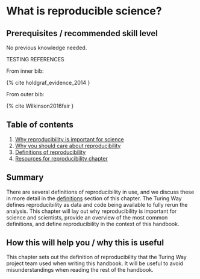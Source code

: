 # What is reproducible science?

## Prerequisites / recommended skill level
No previous knowledge needed.

TESTING REFERENCES

From inner bib:

{% cite holdgraf_evidence_2014 }

From outer bib:

{% cite Wilkinson2016fair }

## Table of contents

1. [Why reproducibility is important for science](01/importantforscience)
2. [Why you should care about reproducibility](02/whycare)
3. [Definitions of reproducibility](03/definitions)
4. [Resources for reproducibility chapter](04/resources)

## Summary
There are several definitions of reproducibility in use, and we discuss these in more detail in the [definitions](03/definitions) section of this chapter.
The Turing Way defines reproducibility as data and code being available to fully rerun the analysis.
This chapter will lay out why reproducibility is important for science and scientists, provide an overview of the most common definitions, and define reproducibility in the context of this handbook.

## How this will help you / why this is useful
This chapter sets out the definition of reproducibility that the Turing Way project team used when writing this handbook.
It will be useful to avoid misunderstandings when reading the rest of the handbook.

